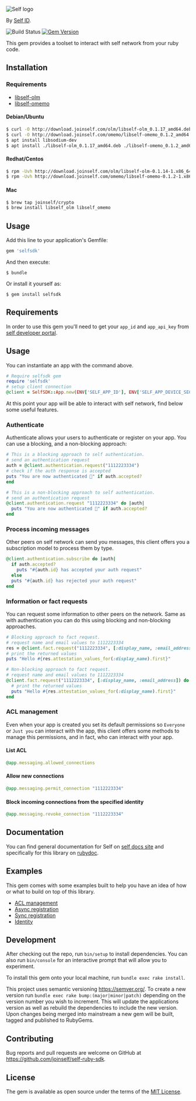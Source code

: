![Self logo](https://media-exp1.licdn.com/dms/image/C4E0BAQHiKfIfzq6P0w/company-logo_200_200/0?e=2159024400&v=beta&t=JDd8UXJlMG7AKpLNAP5nDYd75gQZT8E8s98xSc0jRO0)

By [Self ID](https://www.joinself.com/).

![Build Status](https://github.com/joinself/self-ruby-sdk/actions/workflows/ci.yml/badge.svg?branch=master)
[![Gem Version](https://badge.fury.io/rb/selfsdk.svg)](https://badge.fury.io/rb/selfsdk)

This gem provides a toolset to interact with self network from your ruby code.

## Installation

### Requirements

- [libself-olm](http://download.selfid.net/olm/libself-olm_0.1.17_amd64.deb)
- [libself-omemo](http://download.selfid.net/omemo/libself-omemo_0.1.2_amd64.deb)

#### Debian/Ubuntu
```sh
$ curl -O http://download.joinself.com/olm/libself-olm_0.1.17_amd64.deb
$ curl -O http://download.joinself.com/omemo/libself-omemo_0.1.2_amd64.deb
$ apt install libsodium-dev
$ apt install ./libself-olm_0.1.17_amd64.deb ./libself-omemo_0.1.2_amd64.deb
```

#### Redhat/Centos
```sh
$ rpm -Uvh http://download.joinself.com/olm/libself-olm-0.1.14-1.x86_64.rpm
$ rpm -Uvh http://download.joinself.com/omemo/libself-omemo-0.1.2-1.x86_64.rpm
```

#### Mac
```sh
$ brew tap joinself/crypto
$ brew install libself_olm libself_omemo
```

## Usage

Add this line to your application's Gemfile:

```ruby
gem 'selfsdk'
```

And then execute:

    $ bundle

Or install it yourself as:

    $ gem install selfsdk

## Requirements

In order to use this gem you'll need to get your `app_id` and `app_api_key` from [self developer portal](https://developer.self.net).

## Usage

You can instantiate an app with the command above.
```ruby
# Require selfsdk gem
require 'selfsdk'
# setup client connection
@client = SelfSDK::App.new(ENV['SELF_APP_ID'], ENV['SELF_APP_DEVICE_SECRET'], ENV['STORAGE_KEY'], ENV['STORAGE_DIR'])
```

At this point your app will be able to interact with self network, find below some useful features.

### Authenticate

Authenticate allows your users to authenticate or register on your app. You can use a blocking, and a non-blocking approach:

```ruby
# This is a blocking approach to self authentication.
# send an authentication request
auth = @client.authentication.request("1112223334")
# check if the auth response is accepted
puts "You are now authenticated 🤘" if auth.accepted?
end
```
```ruby
# This is a non-blocking approach to self authentication.
# send an authentication request
@client.authentication.request "1112223334" do |auth|
  puts "You are now authenticated 🤘" if auth.accepted?
end
```

### Process incoming messages

Other peers on self network can send you messages, this client offers you a subscription model to process them by type.
```ruby
@client.authentication.subscribe do |auth|
  if auth.accepted?
    puts "#{auth.id} has accepted your auth request"
  else
  puts "#{auth.id} has rejected your auth request"
end
```

### Information or fact requests

You can request some information to other peers on the network. Same as with authentication you can do this using blocking and non-blocking approaches.
```ruby
# Blocking approach to fact request.
# request name and email values to 1112223334
res = @client.fact.request("1112223334", [:display_name, :email_address])
# print the returned values
puts "Hello #{res.attestation_values_for(:display_name).first}"
```
```ruby
# Non-blocking approach to fact request.
# request name and email values to 1112223334
@client.fact.request("1112223334", [:display_name, :email_address]) do |res|
  # print the returned values
  puts "Hello #{res.attestation_values_for(:display_name).first}"
end
```

### ACL management

Even when your app is created you set its default permissions so `Everyone` or `Just you` can interact with the app, this client offers some methods to manage this permissions, and in fact, who can interact with your app.

#### List ACL
```ruby
@app.messaging.allowed_connections
```
#### Allow new connections
```ruby
@app.messaging.permit_connection "1112223334"
```
#### Block incoming connections from the specified identity
```ruby
@app.messaging.revoke_connection "1112223334"
```

## Documentation

You can find general documentation for Self on [self docs site](https://docs.joinself.com/) and specifically for this library on [rubydoc](https://www.rubydoc.info/gems/selfsdk/).

## Examples

This gem comes with some examples built to help you have an idea of how or what to build on top of this library.
- [ACL management](examples/acl.rb)
- [Async registration](examples/async_registration.rb)
- [Sync registration](examples/sync_registration.rb)
- [Identity](examples/identity.rb)

## Development

After checking out the repo, run `bin/setup` to install dependencies. You can also run `bin/console` for an interactive prompt that will allow you to experiment.

To install this gem onto your local machine, run `bundle exec rake install`.

This project uses semantic versioning https://semver.org/. To create a new version run `bundle exec rake bump:(major|minor|patch)` depending on the version number you wish to increment. This will update the applications version as well as rebuild the dependencies to include the new version. Upon changes being merged into mainstream a new gem will be built, tagged and published to RubyGems.

## Contributing

Bug reports and pull requests are welcome on GitHub at https://github.com/joinself/self-ruby-sdk.


## License

The gem is available as open source under the terms of the [MIT License](LICENSE).
